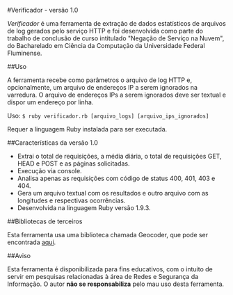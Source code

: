 #Verificador - versão 1.0

*Verificador* é uma ferramenta de extração de dados estatísticos de arquivos de log gerados pelo serviço HTTP e foi desenvolvida como parte do trabalho de conclusão de curso intitulado "Negação de Serviço na Nuvem", do Bacharelado em Ciência da Computação da Universidade Federal Fluminense.

##Uso

A ferramenta recebe como parâmetros o arquivo de log HTTP e, opcionalmente, um arquivo de endereços IP a serem ignorados na varredura. O arquivo de endereços IPs a serem ignorados deve ser textual e dispor um endereço por linha.

Uso: `$ ruby verificador.rb [arquivo_logs] [arquivo_ips_ignorados]`

Requer a linguagem Ruby instalada para ser executada.

##Características da versão 1.0

* Extrai o total de requisições, a média diária, o total de requisições GET, HEAD e POST e as páginas solicitadas.
* Execução via console.
* Analisa apenas as requisições com código de status 400, 401, 403 e 404.
* Gera um arquivo textual com os resultados e outro arquivo com as longitudes e respectivas ocorrências.
* Desenvolvida na linguagem Ruby versão 1.9.3.

##Bibliotecas de terceiros

Esta ferramenta usa uma biblioteca chamada Geocoder, que pode ser encontrada [aqui](http://www.rubygeocoder.com/).

##Aviso

Esta ferramenta é disponibilizada para fins educativos, com o intuito de servir em pesquisas relacionadas à área de Redes e Segurança da Informação. O autor **não se responsabiliza** pelo mau uso desta ferramenta.
